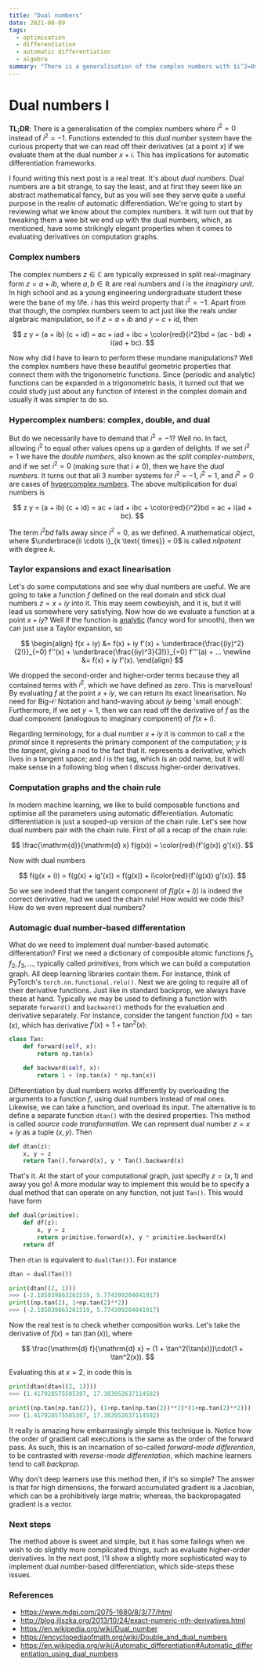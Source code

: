 ```yaml
---
title: "Dual numbers"
date: 2021-08-09
tags: 
  - optimisation
  - differentiation
  - automatic differentiation
  - algebra
summary: "There is a generalisation of the complex numbers with $i^2=0$"
---
```


# Dual numbers I

**TL;DR**: There is a generalisation of the complex numbers where $i^2=0$ instead of $i^2=-1$. Functions extended to this _dual number_ system have the curious property that we can read off their derivatives (at a point $x$) if we evaluate them at the dual number $x + i$. This has implications for automatic differentiation frameworks.

I found writing this next post is a real treat. It's about *dual numbers*. Dual numbers are a bit strange, to say the least, and at first they seem like an abstract mathematical fancy, but as you will see they serve quite a useful purpose in the realm of automatic differentiation. We're going to start by reviewing what we know about the complex numbers. It will turn out that by tweaking them a wee bit we end up with the dual numbers, which, as mentioned, have some strikingly elegant properties when it comes to evaluating derivatives on computation graphs.

### Complex numbers
The complex numbers $z \in \mathbb{C}$ are typically expressed in split real-imaginary form $z = a + ib$, where $a, b \in \mathbb{R}$ are real numbers and $i$ is the *imaginary unit*. In high school and as a young engineering undergraduate student these were the bane of my life. $i$ has this weird property that $i^2 = -1$. Apart from that though, the complex numbers seem to act just like the reals under algebraic manipulation, so if $z = a + ib$ and $y = c + i d$, then


$$
    z y = (a + ib) (c + id) = ac + iad + ibc + \color{red}{i^2}bd = (ac - bd) + i(ad + bc).
$$


Now why did I have to learn to perform these mundane manipulations? Well the complex numbers have these beautiful geometric properties that connect them with the trigonometric functions. Since (periodic and analytic) functions can be expanded in a trigonometric basis, it turned out that we could study just about any function of interest in the complex domain and usually it was simpler to do so.

### Hypercomplex numbers: complex, double, and dual
But do we necessarily have to demand that $i^2 = -1$? Well no. In fact, allowing $i^2$ to equal other values opens up a garden of delights. If we set $i^2 = 1$ we have the *double numbers*, also known as the *split complex-numbers*, and if we set $i^2 = 0$ (making sure that $i \neq 0$), then we have the *dual numbers*. It turns out that all 3 number systems for $i^2=-1$, $i^2=1$, and $i^2=0$ are cases of [hypercomplex numbers](https://en.wikipedia.org/wiki/Hypercomplex_numbers). The above multiplication for dual numbers is


$$
    z y = (a + ib) (c + id) = ac + iad + ibc + \color{red}{i^2}bd = ac + i(ad + bc).
$$


The term $i^2bd$ falls away since $i^2=0$, as we defined. A mathematical object, where $\underbrace{ii \cdots i}_{k \text{ times}} = 0$ is called *nilpotent* with degree $k$.

### Taylor expansions and exact linearisation
Let's do some computations and see why dual numbers are useful. We are going to take a function $f$ defined on the real domain and stick dual numbers $z = x + iy$ into it. This may seem cowboyish, and it is, but it will lead us somewhere very satisfying. Now how do we evaluate a function at a point $x + iy$? Well if the function is [analytic](https://en.wikipedia.org/wiki/Analytic_function) (fancy word for smooth), then we can just use a Taylor expansion, so


$$
\begin{align}
    f(x + iy) &= f(x) + iy f'(x) + \underbrace{\frac{(iy)^2}{2!}}_{=0} f''(x) + \underbrace{\frac{(iy)^3}{3!}}_{=0} f'''(a) + ... \newline
    &= f(x) + iy f'(x).
\end{align}
$$


We dropped the second-order and higher-order terms because they all contained terms with $i^2$, which we have defined as zero. This is marvellous! By evaluating $f$ at the point $x + iy$, we can return its exact linearisation. No need for Big-$\mathcal{O}$ Notation and hand-waving about $iy$ being 'small enough'. Furthermore, if we set $y=1$, then we can read off the derivative of $f$ as the dual component (analogous to imaginary component) of $f(x + i)$.

Regarding terminology, for a dual number $x+iy$ it is common to call $x$ the *primal* since it represents the primary component of the computation; $y$ is the *tangent*, giving a nod to the fact that it. represents a derivative, which lives in a tangent space; and $i$ is the tag, which is an odd name, but it will make sense in a following blog when I discuss higher-order derivatives.

### Computation graphs and the chain rule
In modern machine learning, we like to build composable functions and optimise all the parameters using automatic differentiation. Automatic differentiation is just a souped-up version of the chain rule. Let's see how dual numbers pair with the chain rule. First of all a recap of the chain rule:


$$
    \frac{\mathrm{d}}{\mathrm{d} x} f(g(x)) = \color{red}{f'(g(x)) g'(x)}.
$$


Now with dual numbers


$$
    f(g(x + i)) = f(g(x) + ig'(x)) = f(g(x)) + i\color{red}{f'(g(x)) g'(x)}.
$$


So we see indeed that the tangent component of $f(g(x + i))$ is indeed the correct derivative, had we used the chain rule! How would we code this? How do we even represent dual numbers?

### Automagic dual number-based differentation
What do we need to implement dual number-based automatic differentation? First we need a dictionary of composible atomic functions $f_1, f_2, f_3, ...$, typically called *primitives*, from which we can build a computation graph. All deep learning libraries contain them. For instance, think of PyTorch's `torch.nn.functional.relu()`. Next we are going to require all of their derivative functions. Just like in standard backprop, we always have these at hand. Typically we may be used to defining a function with separate `forward()` and `backward()` methods for the evaluation and derivative separately. For instance, consider the tangent function $f(x) = \tan(x)$, which has derivative $f'(x) = 1 + \tan^2(x)$:

```python
class Tan:
    def forward(self, x):
        return np.tan(x)

    def backward(self, x):
        return 1 + (np.tan(x) * np.tan(x))
```

Differentiation by dual numbers works differently by overloading the arguments to a function $f$, using dual numbers instead of real ones. Likewise, we can take a function, and overload its input. The alternative is to define a separate function `dtan()` with the desired properties. This method is called *source code transformation*. We can represent dual number $z = x + iy$ as a tuple $(x, y)$. Then

```python
def dtan(z):
    x, y = z
    return Tan().forward(x), y * Tan().backward(x)
```

That's it. At the start of your computational graph, just specify $z=(x,1)$ and away you go! A more modular way to implement this would be to specify a dual method that can operate on any function, not just `Tan()`. This would have form

```python
def dual(primitive):
    def df(z):
        x, y = z
        return primitive.forward(x), y * primitive.backward(x)
    return df
```

Then `dtan` is equivalent to `dual(Tan())`. For instance

```python
dtan = dual(Tan())

print(dtan((2, 1)))
>>> (-2.185039863261519, 5.774399204041917)
print((np.tan(2), 1+np.tan(2)**2))
>>> (-2.185039863261519, 5.774399204041917)
```

Now the real test is to check whether composition works. Let's take the derivative of $f(x) = \tan(\tan(x))$, where


$$
    \frac{\mathrm{d} f}{\mathrm{d} x} = (1 + \tan^2(\tan(x)))\cdot(1 + \tan^2(x)).
$$


Evaluating this at $x=2$, in code this is

```python
print(dtan(dtan((2, 1))))
>>> (1.417928575505387, 17.383952637114582)

print((np.tan(np.tan(2)), (1+np.tan(np.tan(2))**2)*(1+np.tan(2)**2)))
>>> (1.417928575505387, 17.383952637114582)
```

It really is amazing how embarrasingly simple this technique is. Notice how the order of gradient call executions is the same as the order of the forward pass. As such, this is an incarnation of so-called *forward-mode differention*, to be contrasted with *reverse-mode differentation*, which machine learners tend to call *backprop*.

Why don't deep learners use this method then, if it's so simple? The answer is that for high dimensions, the forward accumulated gradient is a Jacobian, which can be a prohibitively large matrix; whereas, the backpropagated gradient is a vector.

### Next steps
The method above is sweet and simple, but it has some failings when we wish to do slightly more complicated things, such as evaluate higher-order derivatives. In the next post, I'll show a slightly more sophisticated way to implement dual number-based differentiation, which side-steps these issues.

### References
- https://www.mdpi.com/2075-1680/8/3/77/html
- http://blog.jliszka.org/2013/10/24/exact-numeric-nth-derivatives.html
- https://en.wikipedia.org/wiki/Dual_number
- https://encyclopediaofmath.org/wiki/Double_and_dual_numbers
- https://en.wikipedia.org/wiki/Automatic_differentiation#Automatic_differentiation_using_dual_numbers
